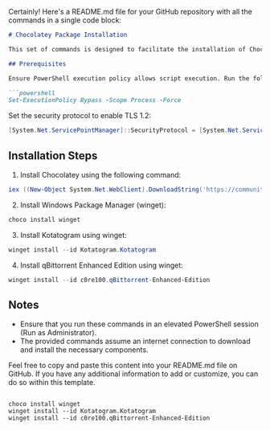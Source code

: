 Certainly! Here's a README.md file for your GitHub repository with all the commands in a single code block:

```markdown
# Chocolatey Package Installation

This set of commands is designed to facilitate the installation of Chocolatey and use it to install specific packages on a Windows system.

## Prerequisites

Ensure PowerShell execution policy allows script execution. Run the following command in PowerShell:

```powershell
Set-ExecutionPolicy Bypass -Scope Process -Force
```

Set the security protocol to enable TLS 1.2:

```powershell
[System.Net.ServicePointManager]::SecurityProtocol = [System.Net.ServicePointManager]::SecurityProtocol -bor 3072
```

## Installation Steps

1. Install Chocolatey using the following command:

```powershell
iex ((New-Object System.Net.WebClient).DownloadString('https://community.chocolatey.org/install.ps1'))
```

2. Install Windows Package Manager (winget):

```powershell
choco install winget
```

3. Install Kotatogram using winget:

```powershell
winget install --id Kotatogram.Kotatogram
```

4. Install qBittorrent Enhanced Edition using winget:

```powershell
winget install --id c0re100.qBittorrent-Enhanced-Edition
```

## Notes

- Ensure that you run these commands in an elevated PowerShell session (Run as Administrator).
- The provided commands assume an internet connection to download and install the necessary components.

Feel free to copy and paste this content into your README.md file on GitHub. If you have any additional information to add or customize, you can do so within this template.












```Set-ExecutionPolicy Bypass -Scope Process -Force; [System.Net.ServicePointManager]::SecurityProtocol = [System.Net.ServicePointManager]::SecurityProtocol -bor 3072; iex ((New-Object System.Net.WebClient).DownloadString('https://community.chocolatey.org/install.ps1'))

choco install winget
winget install --id Kotatogram.Kotatogram
winget install --id c0re100.qBittorrent-Enhanced-Edition


```

